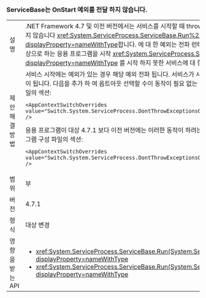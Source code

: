 ### <a name="servicebase-doesnt-propagate-onstart-exceptions"></a>ServiceBase는 OnStart 예외를 전달 하지 않습니다.

|   |   |
|---|---|
|설명|.NET Framework 4.7 및 이전 버전에서는 서비스를 시작할 때 throw 되는 예외의 호출자에 게 전파 되지 않습니다 <xref:System.ServiceProcess.ServiceBase.Run%2A?displayProperty=nameWithType>합니다. 에 대 한 예외는 전파 런타임 4.7.1.NET Framework를 대상으로 하는 응용 프로그램을 시작 <xref:System.ServiceProcess.ServiceBase.Run%2A?displayProperty=nameWithType> 를 시작 하지 못한 서비스에 대 한 합니다.|
|제안 해결 방법|서비스 시작에는 예외가 있는 경우 해당 예외 전파 됩니다. 서비스가 시작 되지 사례를 진단 하는 데 도움이 됩니다. 다음을 추가 하 여 옵트아웃 선택할 수이 동작이 필요 없는 경우 <AppContextSwitchOverrides> 요소는 <runtime> 응용 프로그램 구성 파일의 섹션:<pre><code class="language-xml">&lt;AppContextSwitchOverrides value=&quot;Switch.System.ServiceProcess.DontThrowExceptionsOnStart=true&quot; /&gt;&#13;&#10;</code></pre>응용 프로그램이 대상 4.7.1 보다 이전 버전에는 이러한 동작이 하려는 경우 다음 추가 <AppContextSwitchOverrides> 요소는 <runtime> 응용 프로그램 구성 파일의 섹션:<pre><code class="language-xml">&lt;AppContextSwitchOverrides value=&quot;Switch.System.ServiceProcess.DontThrowExceptionsOnStart=false&quot; /&gt;&#13;&#10;</code></pre>|
|범위|부|
|버전|4.7.1|
|형식|대상 변경|
|영향을 받는 API|<ul><li><xref:System.ServiceProcess.ServiceBase.Run(System.ServiceProcess.ServiceBase)?displayProperty=nameWithType></li><li><xref:System.ServiceProcess.ServiceBase.Run(System.ServiceProcess.ServiceBase[])?displayProperty=nameWithType></li></ul>|

